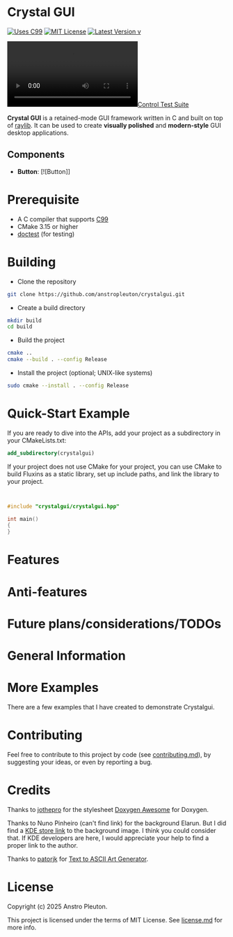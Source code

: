 # Crystal GUI
[![Uses C99](https://img.shields.io/badge/C-99-blue.svg)](https://en.cppreference.com/w/c/compiler_support/99)
[![MIT License](https://img.shields.io/badge/License-MIT-green.svg)](license.md)
[![Latest Version v](https://img.shields.io/badge/Latest-v-yellow.svg)](https://github.com/anstropleuton/crystalgui/releases/latest)

[![Control Test Suite](demos/control_test_suite.mp4)](examples/control_test_suite.c)

**Crystal GUI** is a retained-mode GUI framework written in C and built on top of [raylib](https://raylib.com). It can be used to create **visually polished** and **modern-style** GUI desktop applications.

## Components

- **Button**:
  [![Button]]

# Prerequisite

- A C compiler that supports [C99](https://en.cppreference.com/w/c/compiler_support/99)
- CMake 3.15 or higher
- [doctest](https://github.com/doctest/doctest) (for testing)

# Building

- Clone the repository
```bash
git clone https://github.com/anstropleuton/crystalgui.git
```
- Create a build directory
```bash
mkdir build
cd build
```
- Build the project
```bash
cmake ..
cmake --build . --config Release
```
- Install the project (optional; UNIX-like systems)
```bash
sudo cmake --install . --config Release
```

# Quick-Start Example

If you are ready to dive into the APIs, add your project as a subdirectory in your CMakeLists.txt:
```cmake
add_subdirectory(crystalgui)
```

If your project does not use CMake for your project, you can use CMake to build Fluxins as a static library, set up include paths, and link the library to your project.

```c


#include "crystalgui/crystalgui.hpp"

int main()
{
}
```

# Features

# Anti-features

# Future plans/considerations/TODOs

# General Information

# More Examples

There are a few examples that I have created to demonstrate Crystalgui.

# Contributing

Feel free to contribute to this project by code (see [contributing.md](contributing.md)), by suggesting your ideas, or even by reporting a bug.

# Credits

Thanks to [jothepro](https://github.com/jothepro) for the stylesheet [Doxygen Awesome](https://github.com/jothepro/doxygen-awesome-css) for Doxygen.

Thanks to Nuno Pinheiro (can't find link) for the background Elarun. But I did find a [KDE store link](https://store.kde.org/p/1162360/) to the background image. I think you could consider that. If KDE developers are here, I would appreciate your help to find a proper link to the author.

Thanks to [patorjk](https://www.patorjk.com) for [Text to ASCII Art Generator](https://www.patorjk.com/software/taag).

# License

Copyright (c) 2025 Anstro Pleuton.

This project is licensed under the terms of MIT License. See [license.md](license.md) for more info.
